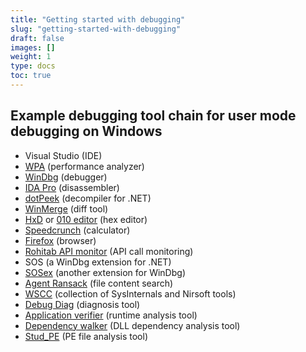 ```yaml
---
title: "Getting started with debugging"
slug: "getting-started-with-debugging"
draft: false
images: []
weight: 1
type: docs
toc: true
---
```


## Example debugging tool chain for user mode debugging on Windows
* Visual Studio (IDE)
* [WPA](https://msdn.microsoft.com/en-us/library/windows/hardware/hh448170.aspx) (performance analyzer)
* [WinDbg](https://developer.microsoft.com/en-us/windows/hardware/windows-driver-kit) (debugger)
* [IDA Pro](https://www.hex-rays.com/products/ida/index.shtml) (disassembler)
* [dotPeek](https://www.jetbrains.com/decompiler/) (decompiler for .NET)
* [WinMerge](http://winmerge.org/) (diff tool)
* [HxD](https://mh-nexus.de/en/hxd/) or [010 editor](http://www.sweetscape.com/010editor/) (hex editor)
* [Speedcrunch](http://speedcrunch.org/) (calculator)
* [Firefox](https://www.mozilla.org/en-US/firefox/new/) (browser)
* [Rohitab API monitor](http://www.rohitab.com/apimonitor) (API call monitoring)
* SOS (a WinDbg extension for .NET)
* [SOSex](http://www.stevestechspot.com/) (another extension for WinDbg)
* [Agent Ransack](http://www.mythicsoft.com/agentransack/) (file content search)
* [WSCC](http://www.kls-soft.com/wscc/) (collection of SysInternals and Nirsoft tools)
* [Debug Diag](https://www.microsoft.com/en-us/download/details.aspx?id=49924) (diagnosis tool)
* [Application verifier](https://www.microsoft.com/en-us/download/details.aspx?id=20028) (runtime analysis tool)
* [Dependency walker](http://www.dependencywalker.com/) (DLL dependency analysis tool)
* [Stud_PE](http://www.cgsoftlabs.ro/studpe.html) (PE file analysis tool)

